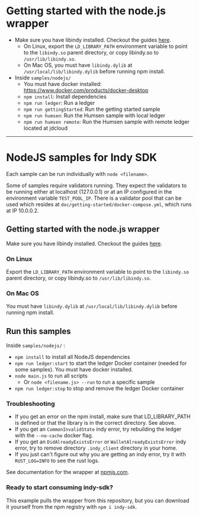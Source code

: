 # Getting started with the node.js wrapper

* Make sure you have libindy installed. Checkout the guides [here](https://github.com/hyperledger/indy-sdk#installing-the-sdk).
    * On Linux, export the `LD_LIBRARY_PATH` environment variable to point to the `libindy.so` parent directory, or copy libindy.so to `/usr/lib/libindy.so`.
    * On Mac OS, you must have `libindy.dylib` at `/usr/local/lib/libindy.dylib` before running npm install.
* Inside `samples/nodejs/`
    * You must have docker installed: https://www.docker.com/products/docker-desktop
    * `npm install`: Install dependencies
    * `npm run ledger`: Run a ledger
    * `npm run gettingStarted`: Run the getting started sample
    * `npm run humsen`: Run the Humsen sample with local ledger
    * `npm run humsen remote`: Run the Humsen sample with remote ledger located at jdcloud

---

# NodeJS samples for Indy SDK

Each sample can be run individually with `node <filename>`.

Some of samples require validators running. They expect the validators to be running either at localhost (127.0.0.1) or at an IP configured in the environment variable `TEST_POOL_IP`. There is a validator pool that can be used which resides at `doc/getting-started/docker-compose.yml`, which runs at IP 10.0.0.2.

## Getting started with the node.js wrapper

Make sure you have libindy installed. Checkout the guides [here](https://github.com/hyperledger/indy-sdk/tree/master/doc).

### On Linux
Export the `LD_LIBRARY_PATH` environment variable to point to the `libindy.so` parent directory, or copy libindy.so to `/usr/lib/libindy.so`.

### On Mac OS
You must have `libindy.dylib` at `/usr/local/lib/libindy.dylib` before running npm install.
    
## Run this samples

Inside `samples/nodejs/` :
* `npm install` to install all NodeJS dependencies 
* `npm run ledger:start` to start the ledger Docker container (needed for some samples). You must have docker installed.
* `node main.js` to run all scripts
  * Or `node <filename.js> --run` to run a specific sample
* `npm run ledger:stop` to stop and remove the ledger Docker container
 
### Troubleshooting

* If you get an error on the npm install, make sure that LD\_LIBRARY\_PATH is defined or that the library is in the correct directory. See above.
* If you get an `CommonInvalidState` indy error, try rebuilding the ledger with the `--no-cache` docker flag.
* If you get an `DidAlreadyExistsError` or `WalletAlreadyExistsError` indy error, try to remove directory `.indy_client` directory in your home.
* If you just can't figure out why you are getting an indy error, try it with `RUST_LOG=INFO` to see the rust logs.

See documentation for the wrapper at [npmjs.com](https://www.npmjs.com/package/indy-sdk#installing).

### Ready to start consuming indy-sdk?
This example pulls the wrapper from this repository, but you can download it yourself from the npm registry with `npm i indy-sdk`.
